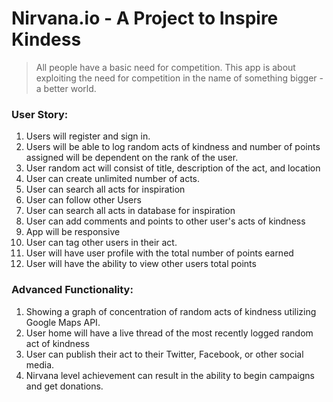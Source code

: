 # Nirvana.io - A Project to Inspire Kindess
> All people have a basic need for competition. This app is about exploiting the need for competition in the name of something bigger - a better world. 

### User Story: 
1. Users will register and sign in. 
2. Users will be able to log random acts of kindness and number of points assigned will be dependent on the rank of the user. 
3. User random act will consist of title, description of the act, and location
4. User can create unlimited number of acts. 
5. User can search all acts for inspiration
6. User can follow other Users
7. User can search all acts in database for inspiration
8. User can add comments and points to other user's acts of kindness
9. App will be responsive
10. User can tag other users in their act. 
11. User will have user profile with the total number of points earned
12. User will have the ability to view other users total points

### Advanced Functionality: 
1. Showing a graph of concentration of random acts of kindness utilizing Google Maps API. 
2. User home will have a live thread of the most recently logged random act of kindness
3. User can publish their act to their Twitter, Facebook, or other social media.
4. Nirvana level achievement can result in the ability to begin campaigns and get donations.


